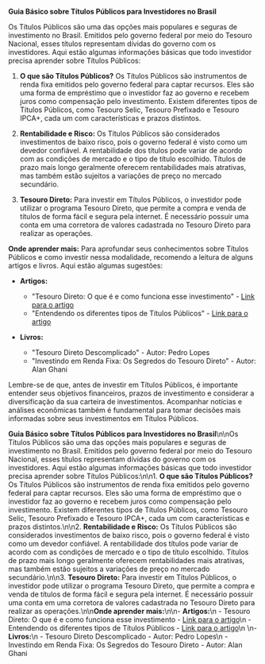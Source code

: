 **Guia Básico sobre Títulos Públicos para Investidores no Brasil**

Os Títulos Públicos são uma das opções mais populares e seguras de investimento no Brasil. Emitidos pelo governo federal por meio do Tesouro Nacional, esses títulos representam dívidas do governo com os investidores. Aqui estão algumas informações básicas que todo investidor precisa aprender sobre Títulos Públicos:

1. **O que são Títulos Públicos?** Os Títulos Públicos são instrumentos de renda fixa emitidos pelo governo federal para captar recursos. Eles são uma forma de empréstimo que o investidor faz ao governo e recebem juros como compensação pelo investimento. Existem diferentes tipos de Títulos Públicos, como Tesouro Selic, Tesouro Prefixado e Tesouro IPCA+, cada um com características e prazos distintos.

2. **Rentabilidade e Risco:** Os Títulos Públicos são considerados investimentos de baixo risco, pois o governo federal é visto como um devedor confiável. A rentabilidade dos títulos pode variar de acordo com as condições de mercado e o tipo de título escolhido. Títulos de prazo mais longo geralmente oferecem rentabilidades mais atrativas, mas também estão sujeitos a variações de preço no mercado secundário.

3. **Tesouro Direto:** Para investir em Títulos Públicos, o investidor pode utilizar o programa Tesouro Direto, que permite a compra e venda de títulos de forma fácil e segura pela internet. É necessário possuir uma conta em uma corretora de valores cadastrada no Tesouro Direto para realizar as operações.

**Onde aprender mais:**
Para aprofundar seus conhecimentos sobre Títulos Públicos e como investir nessa modalidade, recomendo a leitura de alguns artigos e livros. Aqui estão algumas sugestões:

- **Artigos:**
  - "Tesouro Direto: O que é e como funciona esse investimento" - [Link para o artigo](https://www.infomoney.com.br/guias/tesouro-direto/)
  - "Entendendo os diferentes tipos de Títulos Públicos" - [Link para o artigo](https://exame.com/invest/titulos-publicos-tesouro-direto/)
  
- **Livros:**
  - "Tesouro Direto Descomplicado" - Autor: Pedro Lopes
  - "Investindo em Renda Fixa: Os Segredos do Tesouro Direto" - Autor: Alan Ghani

Lembre-se de que, antes de investir em Títulos Públicos, é importante entender seus objetivos financeiros, prazos de investimento e considerar a diversificação da sua carteira de investimentos. Acompanhar notícias e análises econômicas também é fundamental para tomar decisões mais informadas sobre seus investimentos em Títulos Públicos.

**Guia Básico sobre Títulos Públicos para Investidores no Brasil**\n\nOs Títulos Públicos são uma das opções mais populares e seguras de investimento no Brasil. Emitidos pelo governo federal por meio do Tesouro Nacional, esses títulos representam dívidas do governo com os investidores. Aqui estão algumas informações básicas que todo investidor precisa aprender sobre Títulos Públicos:\n\n1. **O que são Títulos Públicos?** Os Títulos Públicos são instrumentos de renda fixa emitidos pelo governo federal para captar recursos. Eles são uma forma de empréstimo que o investidor faz ao governo e recebem juros como compensação pelo investimento. Existem diferentes tipos de Títulos Públicos, como Tesouro Selic, Tesouro Prefixado e Tesouro IPCA+, cada um com características e prazos distintos.\n\n2. **Rentabilidade e Risco:** Os Títulos Públicos são considerados investimentos de baixo risco, pois o governo federal é visto como um devedor confiável. A rentabilidade dos títulos pode variar de acordo com as condições de mercado e o tipo de título escolhido. Títulos de prazo mais longo geralmente oferecem rentabilidades mais atrativas, mas também estão sujeitos a variações de preço no mercado secundário.\n\n3. **Tesouro Direto:** Para investir em Títulos Públicos, o investidor pode utilizar o programa Tesouro Direto, que permite a compra e venda de títulos de forma fácil e segura pela internet. É necessário possuir uma conta em uma corretora de valores cadastrada no Tesouro Direto para realizar as operações.\n\n**Onde aprender mais:**\n\n- **Artigos:**\n  - Tesouro Direto: O que é e como funciona esse investimento - [Link para o artigo](https://www.infomoney.com.br/guias/tesouro-direto/)\n  - Entendendo os diferentes tipos de Títulos Públicos - [Link para o artigo](https://exame.com/invest/titulos-publicos-tesouro-direto/)\n  \n- **Livros:**\n  - Tesouro Direto Descomplicado - Autor: Pedro Lopes\n  - Investindo em Renda Fixa: Os Segredos do Tesouro Direto - Autor: Alan Ghani